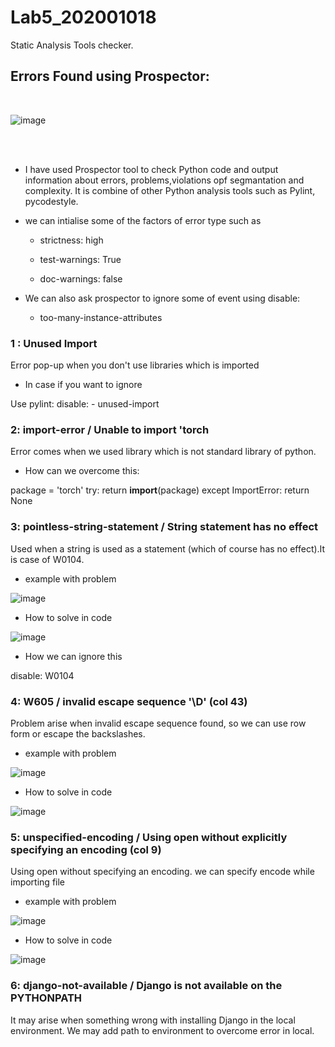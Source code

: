 # Lab5_202001018
Static Analysis Tools checker.
## Errors Found using Prospector:
<br/>

![image](https://user-images.githubusercontent.com/96998317/225277816-f391a180-8d5f-41a4-bc80-53471274bce7.png)

<br/> <br/>

- I have used Prospector tool to check Python code and output information about errors, problems,violations opf segmantation and complexity. It is combine of other Python analysis tools such as Pylint, pycodestyle.

- we can intialise some of the factors of error type such as

  - strictness: high
  
  - test-warnings: True
  
  - doc-warnings: false

- We can also ask prospector to ignore some of event using
  disable:
    - too-many-instance-attributes

### 1 : Unused Import 

Error pop-up when you don't use libraries which is imported

- In case if you want to ignore 

Use
pylint:
   disable:
    - unused-import
    
### 2: import-error / Unable to import 'torch

Error comes when we used library which is not standard library of python.

- How can we overcome this:

package = 'torch'
try:
    return __import__(package)
except ImportError:
    return None
    
    
### 3: pointless-string-statement / String statement has no effect

Used when a string is used as a statement (which of course has no effect).It is case of W0104.

- example with problem

![image](https://user-images.githubusercontent.com/96998317/225282217-7440bbe8-8abd-42fe-b4b4-80fd31a35572.png)


- How to solve in code


![image](https://user-images.githubusercontent.com/96998317/225282411-5b277e38-0739-4d6b-8322-40df40742a8c.png)

- How we can ignore this 

disable:
  W0104
  

### 4: W605 / invalid escape sequence '\D' (col 43)

Problem arise when invalid escape sequence found, so we can use row form or escape the backslashes.


- example with problem


![image](https://user-images.githubusercontent.com/96998317/225282881-328fe24d-4c58-49f7-bb93-419a78a2e7eb.png)


- How to solve in code


![image](https://user-images.githubusercontent.com/96998317/225282930-27186ea5-e360-47c1-ac95-d863c3d0720c.png)


### 5: unspecified-encoding / Using open without explicitly specifying an encoding (col 9)

Using open without  specifying an encoding. we can specify encode while importing file

- example with problem


![image](https://user-images.githubusercontent.com/96998317/225289031-25317858-df6b-4491-afdf-078c9bad1752.png)


- How to solve in code


![image](https://user-images.githubusercontent.com/96998317/225289032-8b401c81-78b5-47f5-b7c0-7b678caed3c2.png)

### 6: django-not-available / Django is not available on the PYTHONPATH

It may arise when something wrong with installing Django in the local environment.
We may add path to environment to overcome error in local.

